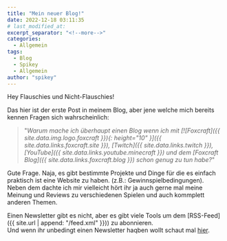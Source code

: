 ```yaml
---
title: "Mein neuer Blog!"
date: 2022-12-18 03:11:35
# last_modified_at:
excerpt_separator: "<!--more-->"
categories:
  - Allgemein
tags:
  - Blog
  - Spikey
  - Allgemein
author: "spikey"
---
```


Hey Flauschies und Nicht-Flauschies!

Das hier ist der erste Post in meinem Blog, aber jene welche mich bereits kennen Fragen sich wahrscheinlich:
> "*Warum mache ich überhaupt einen Blog wenn ich mit 
> [![Foxcraft]({{ site.data.img.logo.foxcraft }}){: height="10" }]({{ site.data.links.foxcraft.site }}),
> [Twitch]({{ site.data.links.twitch }}),
> [YouTube]({{ site.data.links.youtube.minecraft }})
> und dem
> [Foxcraft Blog]({{ site.data.links.foxcraft.blog }})
> schon genug zu tun habe?*"

<!--more-->

Gute Frage. Naja, es gibt bestimmte Projekte und Dinge für die es einfach praktisch ist eine Website zu haben. (z.B.: Gewinnspielbedingungen).\
Neben dem dachte ich mir vielleicht hört ihr ja auch gerne mal meine Meinung und Reviews zu verschiedenen Spielen und auch kommplett anderen Themen.

Einen Newsletter gibt es nicht, aber es gibt viele Tools um dem [RSS-Feed]({{ site.url | append: "/feed.xml" }})) zu abonnieren.\
Und wenn ihr unbedingt einen Newsletter haqben wollt schaut mal [hier](https://spikey.biz/g2he9).